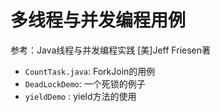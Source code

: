 # 多线程与并发编程用例

参考：Java线程与并发编程实践 [美]Jeff Friesen著

- `CountTask.java`: ForkJoin的用例
- `DeadLockDemo`: 一个死锁的例子
- `yieldDemo` : yield方法的使用